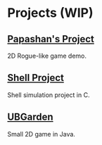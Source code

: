 # Projects (WIP)

## [Papashan's Project](https://github.com/ToxikSkrrt/Project-Papashans-Rising)
2D Rogue-like game demo.

## [Shell Project](https://github.com/ToxikSkrrt/Shell-project)
Shell simulation project in C.

## [UBGarden](https://github.com/ToxikSkrrt/UBGarden)
Small 2D game in Java.

